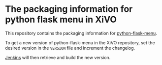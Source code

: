 # The packaging information for python flask menu in XiVO

This repository contains the packaging information for
[python-flask-menu](https://github.com/inveniosoftware/flask-menu).

To get a new version of python-flask-menu in the XiVO repository, set the
desired version in the `VERSION` file and increment the changelog.

[Jenkins](jenkins.xivo.io) will then retrieve and build the new version.
